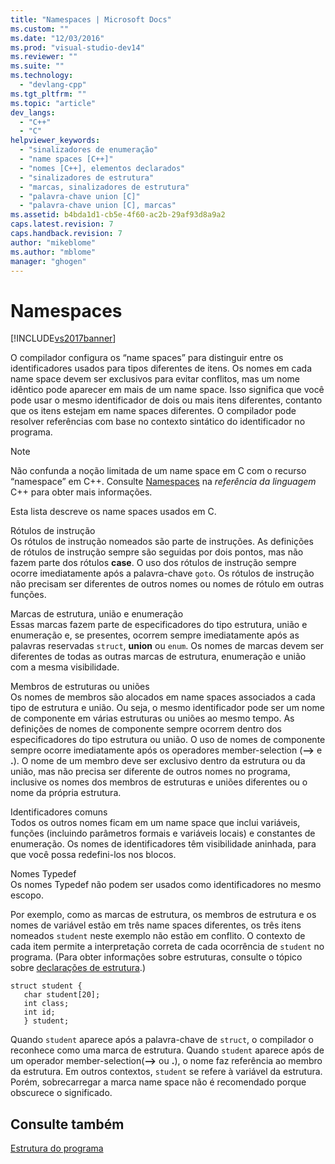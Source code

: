 ```yaml
---
title: "Namespaces | Microsoft Docs"
ms.custom: ""
ms.date: "12/03/2016"
ms.prod: "visual-studio-dev14"
ms.reviewer: ""
ms.suite: ""
ms.technology: 
  - "devlang-cpp"
ms.tgt_pltfrm: ""
ms.topic: "article"
dev_langs: 
  - "C++"
  - "C"
helpviewer_keywords: 
  - "sinalizadores de enumeração"
  - "name spaces [C++]"
  - "nomes [C++], elementos declarados"
  - "sinalizadores de estrutura"
  - "marcas, sinalizadores de estrutura"
  - "palavra-chave union [C]"
  - "palavra-chave union [C], marcas"
ms.assetid: b4bda1d1-cb5e-4f60-ac2b-29af93d8a9a2
caps.latest.revision: 7
caps.handback.revision: 7
author: "mikeblome"
ms.author: "mblome"
manager: "ghogen"
---
```

# Namespaces
[!INCLUDE[vs2017banner](../assembler/inline/includes/vs2017banner.md)]

O compilador configura os “name spaces” para distinguir entre os identificadores usados para tipos diferentes de itens.  Os nomes em cada name space devem ser exclusivos para evitar conflitos, mas um nome idêntico pode aparecer em mais de um name space.  Isso significa que você pode usar o mesmo identificador de dois ou mais itens diferentes, contanto que os itens estejam em name spaces diferentes.  O compilador pode resolver referências com base no contexto sintático do identificador no programa.  
  
> [!NOTE]
>  Não confunda a noção limitada de um name space em C com o recurso “namespace” em C\+\+.  Consulte [Namespaces](../cpp/namespaces-cpp.md) na *referência da linguagem* C\+\+ para obter mais informações.  
  
 Esta lista descreve os name spaces usados em C.  
  
 Rótulos de instrução  
 Os rótulos de instrução nomeados são parte de instruções.  As definições de rótulos de instrução sempre são seguidas por dois pontos, mas não fazem parte dos rótulos **case**.  O uso dos rótulos de instrução sempre ocorre imediatamente após a palavra\-chave `goto`.  Os rótulos de instrução não precisam ser diferentes de outros nomes ou nomes de rótulo em outras funções.  
  
 Marcas de estrutura, união e enumeração  
 Essas marcas fazem parte de especificadores do tipo estrutura, união e enumeração e, se presentes, ocorrem sempre imediatamente após as palavras reservadas `struct`, **union** ou `enum`.  Os nomes de marcas devem ser diferentes de todas as outras marcas de estrutura, enumeração e união com a mesma visibilidade.  
  
 Membros de estruturas ou uniões  
 Os nomes de membros são alocados em name spaces associados a cada tipo de estrutura e união.  Ou seja, o mesmo identificador pode ser um nome de componente em várias estruturas ou uniões ao mesmo tempo.  As definições de nomes de componente sempre ocorrem dentro dos especificadores do tipo estrutura ou união.  O uso de nomes de componente sempre ocorre imediatamente após os operadores member\-selection \(**–\>** e **.**\).  O nome de um membro deve ser exclusivo dentro da estrutura ou da união, mas não precisa ser diferente de outros nomes no programa, inclusive os nomes dos membros de estruturas e uniões diferentes ou o nome da própria estrutura.  
  
 Identificadores comuns  
 Todos os outros nomes ficam em um name space que inclui variáveis, funções \(incluindo parâmetros formais e variáveis locais\) e constantes de enumeração.  Os nomes de identificadores têm visibilidade aninhada, para que você possa redefini\-los nos blocos.  
  
 Nomes Typedef  
 Os nomes Typedef não podem ser usados como identificadores no mesmo escopo.  
  
 Por exemplo, como as marcas de estrutura, os membros de estrutura e os nomes de variável estão em três name spaces diferentes, os três itens nomeados `student` neste exemplo não estão em conflito.  O contexto de cada item permite a interpretação correta de cada ocorrência de `student` no programa. \(Para obter informações sobre estruturas, consulte o tópico sobre [declarações de estrutura](../c-language/structure-declarations.md).\)  
  
```  
struct student {  
   char student[20];  
   int class;  
   int id;  
   } student;  
```  
  
 Quando `student` aparece após a palavra\-chave de `struct`, o compilador o reconhece como uma marca de estrutura.  Quando `student` aparece após de um operador member\-selection\(**–\>** ou **.**\), o nome faz referência ao membro da estrutura.  Em outros contextos, `student` se refere à variável da estrutura.  Porém, sobrecarregar a marca name space não é recomendado porque obscurece o significado.  
  
## Consulte também  
 [Estrutura do programa](../c-language/program-structure.md)